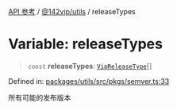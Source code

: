 [API 参考](../../../index.md) / [@142vip/utils](../index.md) / releaseTypes

# Variable: releaseTypes

> `const` **releaseTypes**: [`VipReleaseType`](../type-aliases/VipReleaseType.md)[]

Defined in: [packages/utils/src/pkgs/semver.ts:33](https://github.com/142vip/core-x/blob/15d5bc9ef4bece78c0e60bdf074a2d245f625100/packages/utils/src/pkgs/semver.ts#L33)

所有可能的发布版本
